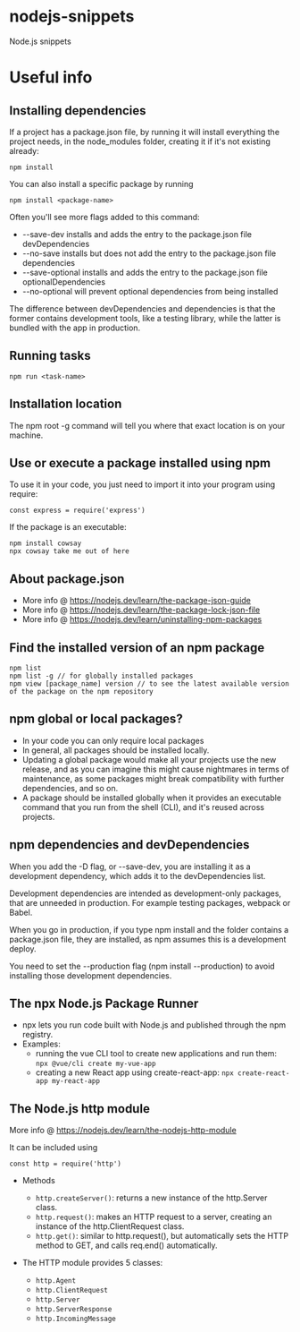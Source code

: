 # nodejs-snippets
Node.js snippets

# Useful info

## Installing dependencies

If a project has a package.json file, by running it will install everything the project needs, in the node_modules folder, creating it if it's not existing already:

    npm install

You can also install a specific package by running

    npm install <package-name>

Often you'll see more flags added to this command:

+ --save-dev installs and adds the entry to the package.json file devDependencies
+ --no-save installs but does not add the entry to the package.json file dependencies
+ --save-optional installs and adds the entry to the package.json file optionalDependencies
+ --no-optional will prevent optional dependencies from being installed

The difference between devDependencies and dependencies is that the former contains development tools, like a testing library, while the latter is bundled with the app in production.

## Running tasks

    npm run <task-name>


## Installation location

The npm root -g command will tell you where that exact location is on your machine.

## Use or execute a package installed using npm

To use it in your code, you just need to import it into your program using require:

    const express = require('express')

If the package is an executable:

    npm install cowsay
    npx cowsay take me out of here

## About package.json

+ More info @ https://nodejs.dev/learn/the-package-json-guide
+ More info @ https://nodejs.dev/learn/the-package-lock-json-file
+ More info @ https://nodejs.dev/learn/uninstalling-npm-packages

## Find the installed version of an npm package

    npm list 
    npm list -g // for globally installed packages
    npm view [package_name] version // to see the latest available version of the package on the npm repository

## npm global or local packages?

+ In your code you can only require local packages
+ In general, all packages should be installed locally.
+ Updating a global package would make all your projects use the new release, and as you can imagine this might cause nightmares in terms of maintenance, as some packages might break compatibility with further dependencies, and so on.
+ A package should be installed globally when it provides an executable command that you run from the shell (CLI), and it's reused across projects.

## npm dependencies and devDependencies

When you add the -D flag, or --save-dev, you are installing it as a development dependency, which adds it to the devDependencies list.

Development dependencies are intended as development-only packages, that are unneeded in production. For example testing packages, webpack or Babel.

When you go in production, if you type npm install and the folder contains a package.json file, they are installed, as npm assumes this is a development deploy.

You need to set the --production flag (npm install --production) to avoid installing those development dependencies.

## The npx Node.js Package Runner

+ npx lets you run code built with Node.js and published through the npm registry.
+ Examples:
    + running the vue CLI tool to create new applications and run them: `npx @vue/cli create my-vue-app`
    + creating a new React app using create-react-app: `npx create-react-app my-react-app`

## The Node.js http module

More info @ https://nodejs.dev/learn/the-nodejs-http-module

It can be included using

    const http = require('http')

+ Methods
    + `http.createServer()`: returns a new instance of the http.Server class.
    + `http.request()`: makes an HTTP request to a server, creating an instance of the http.ClientRequest class.
    + `http.get()`: similar to http.request(), but automatically sets the HTTP method to GET, and calls req.end() automatically.

+ The HTTP module provides 5 classes:
    + `http.Agent`
    + `http.ClientRequest`
    + `http.Server`
    + `http.ServerResponse`
    + `http.IncomingMessage`

 
